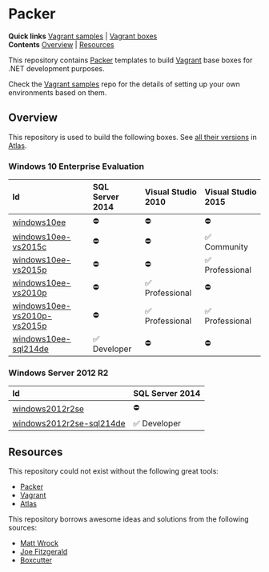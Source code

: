 # Packer

**Quick links** [Vagrant samples] | [Vagrant boxes]  
**Contents** [Overview] | [Resources]  

This repository contains [Packer] templates to build [Vagrant] base boxes for .NET development purposes.

Check the [Vagrant samples] repo for the details of setting up your own environments based on them.

[Vagrant samples]: https://github.com/gusztavvargadr/vagrant 

## Overview

This repository is used to build the following boxes. See [all their versions][Vagrant boxes] in [Atlas].

[Overview]: #overview
[Vagrant boxes]: https://atlas.hashicorp.com/gusztavvargadr

### Windows 10 Enterprise Evaluation

Id | SQL Server 2014 | Visual Studio 2010 | Visual Studio 2015
:--- | :--- | :--- | :---
[windows10ee] | :no_entry: | :no_entry: | :no_entry:
[windows10ee-vs2015c] | :no_entry: | :no_entry: | :white_check_mark: Community
[windows10ee-vs2015p] | :no_entry: | :no_entry: | :white_check_mark: Professional
[windows10ee-vs2010p] | :no_entry: | :white_check_mark: Professional | :no_entry:
[windows10ee-vs2010p-vs2015p] | :no_entry: | :white_check_mark: Professional | :white_check_mark: Professional
[windows10ee-sql214de] | :white_check_mark: Developer | :no_entry: | :no_entry:

[windows10ee]: src/windows10ee
[windows10ee-vs2010p]: src/windows10ee-vs2010p
[windows10ee-vs2010p-vs2015p]: src/windows10ee-vs2010p-vs2015p
[windows10ee-vs2015c]: src/windows10ee-vs2015c
[windows10ee-vs2015p]: src/windows10ee-vs2015p
[windows10ee-sql214de]: src/windows10ee-sql214de

### Windows Server 2012 R2

Id | SQL Server 2014
:--- | :---
[windows2012r2se] | :no_entry:
[windows2012r2se-sql214de] | :white_check_mark: Developer

[windows2012r2se]: src/windows2012r2se
[windows2012r2se-sql214de]: src/windows2012r2se-sql214de

## Resources

This repository could not exist without the following great tools:

* [Packer]
* [Vagrant]
* [Atlas]

This repository borrows awesome ideas and solutions from the following sources:

* [Matt Wrock]
* [Joe Fitzgerald]
* [Boxcutter]

[Resources]: #resources
[Matt Wrock]: https://github.com/mwrock/packer-templates
[Joe Fitzgerald]: https://github.com/joefitzgerald/packer-windows
[Boxcutter]: https://github.com/boxcutter/windows

[Packer]: https://www.packer.io/
[Vagrant]: https://www.vagrantup.com/
[Atlas]: https://www.hashicorp.com/atlas.html
